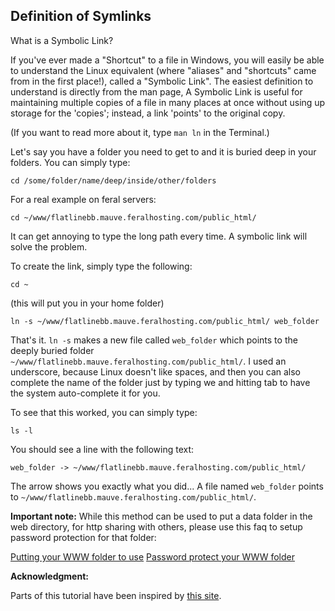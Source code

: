 
Definition of Symlinks
---

What is a Symbolic Link?

If you've ever made a "Shortcut" to a file in Windows, you will easily be able to understand the Linux equivalent (where "aliases" and "shortcuts" came from in the first place!), called a "Symbolic Link". The easiest definition to understand is directly from the man page, A Symbolic Link is useful for maintaining multiple copies of a file in many places at once without using up storage for the 'copies'; instead, a link 'points' to the original copy.

(If you want to read more about it, type `man ln` in the Terminal.)

Let's say you have a folder you need to get to and it is buried deep in your folders. You can simply type:

~~~
cd /some/folder/name/deep/inside/other/folders
~~~

For a real example on feral servers:

~~~
cd ~/www/flatlinebb.mauve.feralhosting.com/public_html/
~~~

It can get annoying to type the long path every time.  A symbolic link will solve the problem.

To create the link, simply type the following:

~~~
cd ~
~~~

(this will put you in your home folder)

~~~
ln -s ~/www/flatlinebb.mauve.feralhosting.com/public_html/ web_folder
~~~

That's it. `ln -s` makes a new file called `web_folder` which points to the deeply buried folder `~/www/flatlinebb.mauve.feralhosting.com/public_html/`.
I used an underscore, because Linux doesn't like spaces, and then you can also complete the name of the folder just by typing we and hitting tab to have the system auto-complete it for you.

To see that this worked, you can simply type:

~~~
ls -l
~~~

You should see a line with the following text:

~~~
web_folder -> ~/www/flatlinebb.mauve.feralhosting.com/public_html/
~~~

The arrow shows you exactly what you did... A file named `web_folder` points to `~/www/flatlinebb.mauve.feralhosting.com/public_html/`.

**Important note:** While this method can be used to put a data folder in the web directory, for http sharing with others, please use this faq to setup password protection for that folder:

[Putting your WWW folder to use](https://www.feralhosting.com/faq/view?question=20)
[Password protect your WWW folder](https://www.feralhosting.com/faq/view?question=22)

**Acknowledgment:**

Parts of this tutorial have been inspired by [this site](http://www.macosxhints.com/article.php?story=2001110610290643).



